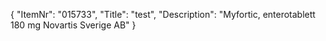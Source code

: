 {
  "ItemNr": "015733",
  "Title": "test",
  "Description": "Myfortic, enterotablett 180 mg Novartis Sverige AB"
}